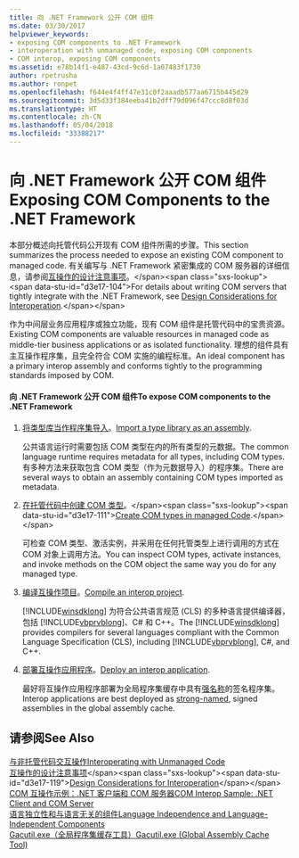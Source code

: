 ```yaml
---
title: 向 .NET Framework 公开 COM 组件
ms.date: 03/30/2017
helpviewer_keywords:
- exposing COM components to .NET Framework
- interoperation with unmanaged code, exposing COM components
- COM interop, exposing COM components
ms.assetid: e78b14f1-e487-43cd-9c6d-1a07483f1730
author: rpetrusha
ms.author: ronpet
ms.openlocfilehash: f644e4f4ff47e31c0f2aaadb577aa6715b445d29
ms.sourcegitcommit: 3d5d33f384eeba41b2dff79d096f47ccc8d8f03d
ms.translationtype: HT
ms.contentlocale: zh-CN
ms.lasthandoff: 05/04/2018
ms.locfileid: "33388217"
---
```

# <a name="exposing-com-components-to-the-net-framework"></a><span data-ttu-id="d3e17-102">向 .NET Framework 公开 COM 组件</span><span class="sxs-lookup"><span data-stu-id="d3e17-102">Exposing COM Components to the .NET Framework</span></span>
<span data-ttu-id="d3e17-103">本部分概述向托管代码公开现有 COM 组件所需的步骤。</span><span class="sxs-lookup"><span data-stu-id="d3e17-103">This section summarizes the process needed to expose an existing COM component to managed code.</span></span> <span data-ttu-id="d3e17-104">有关编写与 .NET Framework 紧密集成的 COM 服务器的详细信息，请参阅[互操作的设计注意事项](https://msdn.microsoft.com/library/b59637f6-fe35-40d6-ae72-901e7a707689(v=vs.100))。</span><span class="sxs-lookup"><span data-stu-id="d3e17-104">For details about writing COM servers that tightly integrate with the .NET Framework, see [Design Considerations for Interoperation](https://msdn.microsoft.com/library/b59637f6-fe35-40d6-ae72-901e7a707689(v=vs.100)).</span></span>
  
 <span data-ttu-id="d3e17-105">作为中间层业务应用程序或独立功能，现有 COM 组件是托管代码中的宝贵资源。</span><span class="sxs-lookup"><span data-stu-id="d3e17-105">Existing COM components are valuable resources in managed code as middle-tier business applications or as isolated functionality.</span></span> <span data-ttu-id="d3e17-106">理想的组件具有主互操作程序集，且完全符合 COM 实施的编程标准。</span><span class="sxs-lookup"><span data-stu-id="d3e17-106">An ideal component has a primary interop assembly and conforms tightly to the programming standards imposed by COM.</span></span>  
  
#### <a name="to-expose-com-components-to-the-net-framework"></a><span data-ttu-id="d3e17-107">向 .NET Framework 公开 COM 组件</span><span class="sxs-lookup"><span data-stu-id="d3e17-107">To expose COM components to the .NET Framework</span></span>  
  
1.  <span data-ttu-id="d3e17-108">[将类型库当作程序集导入](importing-a-type-library-as-an-assembly.md)。</span><span class="sxs-lookup"><span data-stu-id="d3e17-108">[Import a type library as an assembly](importing-a-type-library-as-an-assembly.md).</span></span>  
  
     <span data-ttu-id="d3e17-109">公共语言运行时需要包括 COM 类型在内的所有类型的元数据。</span><span class="sxs-lookup"><span data-stu-id="d3e17-109">The common language runtime requires metadata for all types, including COM types.</span></span> <span data-ttu-id="d3e17-110">有多种方法来获取包含 COM 类型（作为元数据导入）的程序集。</span><span class="sxs-lookup"><span data-stu-id="d3e17-110">There are several ways to obtain an assembly containing COM types imported as metadata.</span></span>  
  
2.  <span data-ttu-id="d3e17-111">[在托管代码中创建 COM 类型](https://msdn.microsoft.com/library/1a95a8ca-c8b8-4464-90b0-5ee1a1135b66(v=vs.100))。</span><span class="sxs-lookup"><span data-stu-id="d3e17-111">[Create COM types in managed Code](https://msdn.microsoft.com/library/1a95a8ca-c8b8-4464-90b0-5ee1a1135b66(v=vs.100)).</span></span>  
  
     <span data-ttu-id="d3e17-112">可检查 COM 类型、激活实例，并采用在任何托管类型上进行调用的方式在 COM 对象上调用方法。</span><span class="sxs-lookup"><span data-stu-id="d3e17-112">You can inspect COM types, activate instances, and invoke methods on the COM object the same way you do for any managed type.</span></span>  
  
3.  <span data-ttu-id="d3e17-113">[编译互操作项目](compiling-an-interop-project.md)。</span><span class="sxs-lookup"><span data-stu-id="d3e17-113">[Compile an interop project](compiling-an-interop-project.md).</span></span>  
  
     <span data-ttu-id="d3e17-114">[!INCLUDE[winsdklong](../../../includes/winsdklong-md.md)] 为符合公共语言规范 (CLS) 的多种语言提供编译器，包括 [!INCLUDE[vbprvblong](../../../includes/vbprvblong-md.md)]、C# 和 C++。</span><span class="sxs-lookup"><span data-stu-id="d3e17-114">The [!INCLUDE[winsdklong](../../../includes/winsdklong-md.md)] provides compilers for several languages compliant with the Common Language Specification (CLS), including [!INCLUDE[vbprvblong](../../../includes/vbprvblong-md.md)], C#, and C++.</span></span>  
  
4.  <span data-ttu-id="d3e17-115">[部署互操作应用程序](deploying-an-interop-application.md)。</span><span class="sxs-lookup"><span data-stu-id="d3e17-115">[Deploy an interop application](deploying-an-interop-application.md).</span></span>  
  
     <span data-ttu-id="d3e17-116">最好将互操作应用程序部署为全局程序集缓存中具有[强名称](../app-domains/strong-named-assemblies.md)的签名程序集。</span><span class="sxs-lookup"><span data-stu-id="d3e17-116">Interop applications are best deployed as [strong-named](../app-domains/strong-named-assemblies.md), signed assemblies in the global assembly cache.</span></span>  
  
## <a name="see-also"></a><span data-ttu-id="d3e17-117">请参阅</span><span class="sxs-lookup"><span data-stu-id="d3e17-117">See Also</span></span>  
 [<span data-ttu-id="d3e17-118">与非托管代码交互操作</span><span class="sxs-lookup"><span data-stu-id="d3e17-118">Interoperating with Unmanaged Code</span></span>](index.md)  
 <span data-ttu-id="d3e17-119">[互操作的设计注意事项](https://msdn.microsoft.com/library/b59637f6-fe35-40d6-ae72-901e7a707689(v=vs.100))</span><span class="sxs-lookup"><span data-stu-id="d3e17-119">[Design Considerations for Interoperation](https://msdn.microsoft.com/library/b59637f6-fe35-40d6-ae72-901e7a707689(v=vs.100))</span></span>  
 [<span data-ttu-id="d3e17-120">COM 互操作示例：.NET 客户端和 COM 服务器</span><span class="sxs-lookup"><span data-stu-id="d3e17-120">COM Interop Sample: .NET Client and COM Server</span></span>](com-interop-sample-net-client-and-com-server.md)  
 [<span data-ttu-id="d3e17-121">语言独立性和与语言无关的组件</span><span class="sxs-lookup"><span data-stu-id="d3e17-121">Language Independence and Language-Independent Components</span></span>](../../standard/language-independence-and-language-independent-components.md)  
 [<span data-ttu-id="d3e17-122">Gacutil.exe（全局程序集缓存工具）</span><span class="sxs-lookup"><span data-stu-id="d3e17-122">Gacutil.exe (Global Assembly Cache Tool)</span></span>](../tools/gacutil-exe-gac-tool.md)
